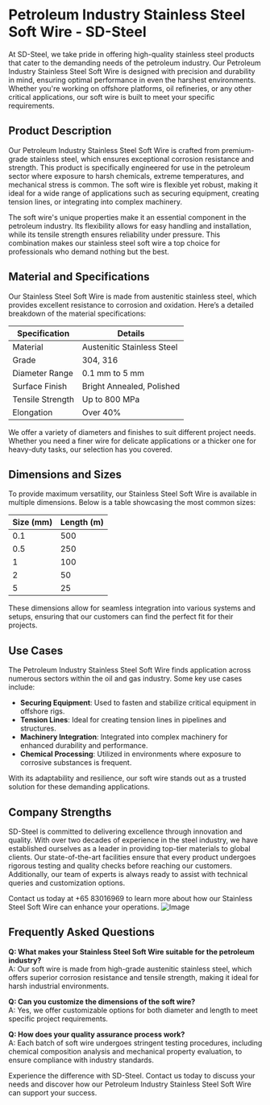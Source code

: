 # Petroleum Industry Stainless Steel Soft Wire - SD-Steel

At SD-Steel, we take pride in offering high-quality stainless steel products that cater to the demanding needs of the petroleum industry. Our Petroleum Industry Stainless Steel Soft Wire is designed with precision and durability in mind, ensuring optimal performance in even the harshest environments. Whether you're working on offshore platforms, oil refineries, or any other critical applications, our soft wire is built to meet your specific requirements.

## Product Description

Our Petroleum Industry Stainless Steel Soft Wire is crafted from premium-grade stainless steel, which ensures exceptional corrosion resistance and strength. This product is specifically engineered for use in the petroleum sector where exposure to harsh chemicals, extreme temperatures, and mechanical stress is common. The soft wire is flexible yet robust, making it ideal for a wide range of applications such as securing equipment, creating tension lines, or integrating into complex machinery.

The soft wire's unique properties make it an essential component in the petroleum industry. Its flexibility allows for easy handling and installation, while its tensile strength ensures reliability under pressure. This combination makes our stainless steel soft wire a top choice for professionals who demand nothing but the best.

## Material and Specifications

Our Stainless Steel Soft Wire is made from austenitic stainless steel, which provides excellent resistance to corrosion and oxidation. Here’s a detailed breakdown of the material specifications:

| Specification         | Details                          |
|-----------------------|----------------------------------|
| Material              | Austenitic Stainless Steel       |
| Grade                 | 304, 316                        |
| Diameter Range        | 0.1 mm to 5 mm                  |
| Surface Finish        | Bright Annealed, Polished        |
| Tensile Strength      | Up to 800 MPa                   |
| Elongation            | Over 40%                        |

We offer a variety of diameters and finishes to suit different project needs. Whether you need a finer wire for delicate applications or a thicker one for heavy-duty tasks, our selection has you covered.

## Dimensions and Sizes

To provide maximum versatility, our Stainless Steel Soft Wire is available in multiple dimensions. Below is a table showcasing the most common sizes:

| Size (mm)             | Length (m)                       |
|-----------------------|----------------------------------|
| 0.1                   | 500                              |
| 0.5                   | 250                              |
| 1                     | 100                              |
| 2                     | 50                               |
| 5                     | 25                               |

These dimensions allow for seamless integration into various systems and setups, ensuring that our customers can find the perfect fit for their projects.

## Use Cases

The Petroleum Industry Stainless Steel Soft Wire finds application across numerous sectors within the oil and gas industry. Some key use cases include:

- **Securing Equipment**: Used to fasten and stabilize critical equipment in offshore rigs.
- **Tension Lines**: Ideal for creating tension lines in pipelines and structures.
- **Machinery Integration**: Integrated into complex machinery for enhanced durability and performance.
- **Chemical Processing**: Utilized in environments where exposure to corrosive substances is frequent.

With its adaptability and resilience, our soft wire stands out as a trusted solution for these demanding applications.

## Company Strengths

SD-Steel is committed to delivering excellence through innovation and quality. With over two decades of experience in the steel industry, we have established ourselves as a leader in providing top-tier materials to global clients. Our state-of-the-art facilities ensure that every product undergoes rigorous testing and quality checks before reaching our customers. Additionally, our team of experts is always ready to assist with technical queries and customization options.

Contact us today at +65 83016969 to learn more about how our Stainless Steel Soft Wire can enhance your operations. ![Image](https://github.com/user-attachments/assets/2567258e-e124-4816-932d-1809bd27ef0b)

## Frequently Asked Questions

**Q: What makes your Stainless Steel Soft Wire suitable for the petroleum industry?**  
A: Our soft wire is made from high-grade austenitic stainless steel, which offers superior corrosion resistance and tensile strength, making it ideal for harsh industrial environments.

**Q: Can you customize the dimensions of the soft wire?**  
A: Yes, we offer customizable options for both diameter and length to meet specific project requirements.

**Q: How does your quality assurance process work?**  
A: Each batch of soft wire undergoes stringent testing procedures, including chemical composition analysis and mechanical property evaluation, to ensure compliance with industry standards.

Experience the difference with SD-Steel. Contact us today to discuss your needs and discover how our Petroleum Industry Stainless Steel Soft Wire can support your success.